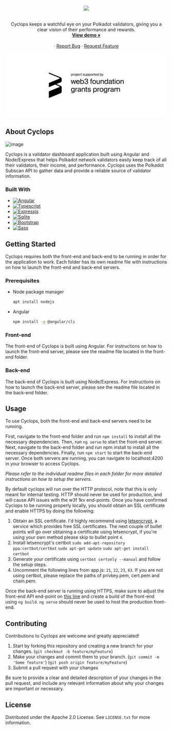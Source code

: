 <!-- PROJECT LOGO -->
<br />
<div align="center">
<img src="https://user-images.githubusercontent.com/34348870/221376798-866f34c8-5a1e-4194-be8c-b1888ac43f65.png">

  <p align="center" style="margin-top: 30px;">
    Cyclops keeps a watchful eye on your Polkadot validators, giving you a clear vision of their performance and rewards.
    <br />
    <a href="https://cyclops.decentradot.com"><strong>View demo »</strong></a>
    <br />
    <br />
    ·
    <a href="https://github.com/ArthurHoeke/cyclops/issues/new">Report Bug</a>
    ·
    <a href="https://github.com/ArthurHoeke/cyclops/issues/new">Request Feature</a>
  </p>
</div>

<img style="width: 100%; height: 200px;" src="https://raw.githubusercontent.com/w3f/Grants-Program/00855ef70bc503433dc9fccc057c2f66a426a82b/static/img/badge_black.svg">


<!-- ABOUT THE PROJECT -->
## About Cyclops

![image](https://user-images.githubusercontent.com/34348870/221375772-0d258226-c6eb-4267-83ca-8c96553e4298.png)

Cyclops is a validator dashboard application built using Angular and Node/Express that helps Polkadot network validators easily keep track of all their validators, their income, and performance. Cyclops uses the Polkadot Subscan API to gather data and provide a reliable source of validator information.



### Built With

* [![Angular][Angular.io]][Angular-url]
* [![Typescript][Typescriptlang.org]][Typescript-url]
* [![Expressjs][Expressjs.com]][Expressjs-url]
* [![Sqlite][Sqlite.org]][Sqlite-url]
* [![Bootstrap][Bootstrap.com]][Bootstrap-url]
* [![Sass][Sass-lang.com]][Sass-url]



<!-- GETTING STARTED -->
## Getting Started

Cyclops requires both the front-end and back-end to be running in order for the application to work. Each folder has its own readme file with instructions on how to launch the front-end and back-end servers.

### Prerequisites

* Node package manager
  ```sh
  apt install nodejs
  ```
  
* Angular
  ```sh
  npm install -g @angular/cli
  ```

### Front-end

The front-end of Cyclops is built using Angular. For instructions on how to launch the front-end server, please see the readme file located in the front-end folder.

### Back-end

The back-end of Cyclops is built using Node/Express. For instructions on how to launch the back-end server, please see the readme file located in the back-end folder.

<!-- USAGE EXAMPLES -->
## Usage

To use Cyclops, both the front-end and back-end servers need to be running.

First, navigate to the front-end folder and run `npm install` to install all the necessary dependencies. Then, run `ng serve` to start the front-end server. Next, navigate to the back-end folder and run npm install to install all the necessary dependencies. Finally, run `npm start` to start the back-end server. Once both servers are running, you can navigate to localhost:4200 in your browser to access Cyclops.

*Please refer to the individual readme files in each folder for more detailed instructions on how to setup the servers.*

By default cyclops will run over the HTTP protocol, note that this is only meant for internal testing. HTTP should never be used for production, and will cause API issues with the w3f 1kv end-points. Once you have confirmed Cyclops to be running properly locally, you should obtain an SSL certificate and enable HTTPS by doing the following:

1. Obtain an SSL certificate.
I'd highly recommend using [letsencrypt](https://letsencrypt.org/), a service which provides free SSL certificates. The next couple of bullet points will go over obtaining a certificate using letsencrypt, if you're using your own method please skip to bullet point `4`.
2. Install letsencrypt's certbot
`sudo add-apt-repository ppa:certbot/certbot`
`sudo apt-get update`
`sudo apt-get install certbot`
3. Generate your certificate using `certbot certonly --manual` and follow the setup steps.
4. Uncomment the following lines from app.js: `21`, `22`, `23`, `83`. If you are not using certbot, please replace the paths of privkey.pem, cert.pem and chain.pem.

Once the back-end server is running using HTTPS, make sure to adjust the front-end API end-point on [this line](https://github.com/ArthurHoeke/cyclops/blob/9acdabcff868fe93636a71d917bee119e8605b50/front-end/src/app/services/api/api.service.ts#L16) and create a build of the front-end using `ng build`. `ng serve` should never be used to host the production front-end.

<!-- CONTRIBUTING -->
## Contributing

Contributions to Cyclops are welcome and greatly appreciated!

1. Start by forking this repository and creating a new branch for your changes. (`git checkout -b feature/myFeature`)
2. Make your changes and commit them to your branch. (`git commit -m 'Some feature'`) (`git push origin feature/myFeature`)
3. Submit a pull request with your changes

Be sure to provide a clear and detailed description of your changes in the pull request, and include any relevant information about why your changes are important or necessary.

<!-- LICENSE -->
## License

Distributed under the Apache 2.0 License. See `LICENSE.txt` for more information.

[Angular.io]: https://img.shields.io/badge/Angular-DD0031?style=for-the-badge&logo=angular&logoColor=white
[Angular-url]: https://angular.io/
[Bootstrap.com]: https://img.shields.io/badge/Bootstrap-563D7C?style=for-the-badge&logo=bootstrap&logoColor=white
[Bootstrap-url]: https://getbootstrap.com
[Typescriptlang.org]: https://img.shields.io/badge/Typescript-0769AD?style=for-the-badge&logo=typescript&logoColor=white
[Typescript-url]: https://typescriptlang.org
[Expressjs.com]: https://img.shields.io/badge/Express-FFFFFF?style=for-the-badge&logo=express&logoColor=black
[Expressjs-url]: https://expressjs.com/
[Sass-lang.com]:https://img.shields.io/badge/sass-bf4080?style=for-the-badge&logo=sass&logoColor=white
[Sass-url]: https://sass-lang.com/
[Sqlite.org]:https://img.shields.io/badge/sqlite-044a64?style=for-the-badge&logo=sqlite&logoColor=white
[Sqlite-url]: https://sqlite.org/
